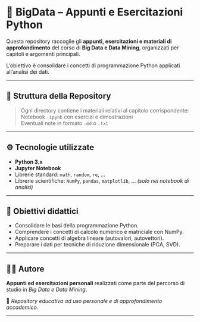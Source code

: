 # 🧠 BigData – Appunti e Esercitazioni Python

Questa repository raccoglie gli **appunti, esercitazioni e materiali di approfondimento** del corso di **Big Data e Data Mining**, organizzati per capitoli e argomenti principali.

L’obiettivo è consolidare i concetti di programmazione Python applicati all’analisi dei dati.

---

## 📂 Struttura della Repository
> Ogni directory contiene i materiali relativi al capitolo corrispondente:  
> Notebook `.ipynb` con esercizi e dimostrazioni  
> Eventuali note in formato `.md` o `.txt`



---

## ⚙️ Tecnologie utilizzate
- **Python 3.x**
- **Jupyter Notebook**
- Librerie standard: `math`, `random`, `re`, ...
- Librerie scientifiche: `NumPy`, `pandas`, `matplotlib`, ... *(solo nei notebook di analisi)*

---

## 🧾 Obiettivi didattici
- Consolidare le basi della programmazione Python.  
- Comprendere i concetti di calcolo numerico e matriciale con NumPy.  
- Applicare concetti di algebra lineare (autovalori, autovettori).  
- Preparare i dati per tecniche di riduzione dimensionale (PCA, SVD).  

---

## 👨‍💻 Autore
**Appunti ed esercitazioni personali** realizzati come parte del percorso di studio in *Big Data e Data Mining*.

📍 *Repository educativa ad uso personale e di approfondimento accademico.*

---


